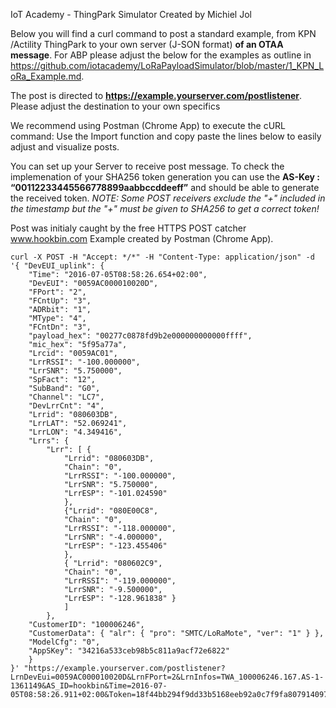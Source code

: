 IoT Academy - ThingPark Simulator
Created by Michiel Jol 

Below you will find a curl command to post a standard example,
from KPN /Actility ThingPark to your own server (J-SON format) **of an OTAA message**. For ABP please adjust the below for the examples as outline in https://github.com/iotacademy/LoRaPayloadSimulator/blob/master/1_KPN_LoRa_Example.md.

The post is directed to **https://example.yourserver.com/postlistener**. 
Please adjust the destination to your own specifics

We recommend using Postman (Chrome App) to execute the cURL command:
Use the Import function and copy paste the lines below to easily adjust 
and visualize posts.

You can set up your Server to receive post message. To check
the implemenation of your SHA256 token generation you can use the
**AS-Key : “00112233445566778899aabbccddeeff”** and should be able to
generate the received token. 
_NOTE: Some POST receivers exclude the "+" included in the timestamp
but the "+" must be given to SHA256 to get a correct token!_

Post was initialy caught by the free HTTPS POST catcher www.hookbin.com
Example created by Postman (Chrome App). 

```
curl -X POST -H "Accept: */*" -H "Content-Type: application/json" -d '{ "DevEUI_uplink": { 
	"Time": "2016-07-05T08:58:26.654+02:00", 
	"DevEUI": "0059AC000010020D", 
	"FPort": "2", 
	"FCntUp": "3", 
	"ADRbit": "1", 
	"MType": "4", 
	"FCntDn": "3", 
	"payload_hex": "00277c0878fd9b2e000000000000ffff", 
	"mic_hex": "5f95a77a", 
	"Lrcid": "0059AC01", 
	"LrrRSSI": "-100.000000", 
	"LrrSNR": "5.750000", 
	"SpFact": "12", 
	"SubBand": "G0", 
	"Channel": "LC7", 
	"DevLrrCnt": "4", 
	"Lrrid": "080603DB", 
	"LrrLAT": "52.069241", 
	"LrrLON": "4.349416", 
	"Lrrs": { 
		"Lrr": [ { 
			"Lrrid": "080603DB", 
			"Chain": "0", 
			"LrrRSSI": "-100.000000", 
			"LrrSNR": "5.750000", 
			"LrrESP": "-101.024590" 
			}, 	
			{"Lrrid": "080E00C8", 
			"Chain": "0", 
			"LrrRSSI": "-118.000000", 
			"LrrSNR": "-4.000000", 
			"LrrESP": "-123.455406" 
			}, 
			{ "Lrrid": "080602C9", 
			"Chain": "0", 
			"LrrRSSI": "-119.000000", 
			"LrrSNR": "-9.500000", 
			"LrrESP": "-128.961838" } 
			] 
		}, 
	"CustomerID": "100006246", 
	"CustomerData": { "alr": { "pro": "SMTC/LoRaMote", "ver": "1" } }, 
	"ModelCfg": "0", 
	"AppSKey": "34216a533ceb98b5c811a9acf72e6822"
	} 
}' "https://example.yourserver.com/postlistener?LrnDevEui=0059AC000010020D&LrnFPort=2&LrnInfos=TWA_100006246.167.AS-1-1361149&AS_ID=hookbin&Time=2016-07-05T08:58:26.911+02:00&Token=18f44bb294f9dd33b5168eeb92a0c7f9fa807914097dc9bb2ed5a789a65fad33"
```
